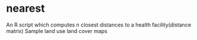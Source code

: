 # nearest
 An R script which computes n closest distances to a health facility(distance matrix)
 Sample land use land cover maps
 
